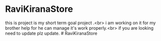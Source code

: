 # RaviKiranaStore
this is project is my short term goal project .&lt;br> i am working on it for my brother help for he can manage it's work properly.&lt;br> if you are looking need to update plz update.
#   R a v i K i r a n a S t o r e  
 
